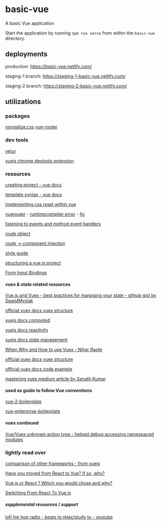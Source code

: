 # basic-vue

A basic Vue application

Start the application by running `npm run serve` from within the `basic-vue` directory.

## deployments

production: https://basic-vue.netlify.com/

staging-1 branch: https://staging-1-basic-vue.netlify.com/

staging-2 branch: https://staging-2-basic-vue.netlify.com/

## utilizations

### packages

[normalize.css](https://github.com/necolas/normalize.css)
[vue-router](https://github.com/vuejs/vue-router)

### dev tools

[vetur](https://marketplace.visualstudio.com/items?itemName=octref.vetur)

[vuejs chrome devtools extension](https://chrome.google.com/webstore/detail/vuejs-devtools/nhdogjmejiglipccpnnnanhbledajbpd/related)

### resources

[creating project - vue docs](https://cli.vuejs.org/guide/creating-a-project.html)

[template syntax - vue docs](https://vuejs.org/v2/guide/syntax.html)

[implementing css reset within vue](https://www.educative.io/courses/learn-vuejs-from-scratch/YQW33n6DD0K)

[vuerouter](https://router.vuejs.org/guide/#html) - [runtimecompiler error](https://github.com/vuejs/vue-cli/issues/2754) - [fix](https://cli.vuejs.org/config/#runtimecompiler)

[listening to events and method event handlers](https://vuejs.org/v2/guide/events.html#Method-Event-Handlers)

[route object](https://router.vuejs.org/api/#the-route-object)

[route -> component injection](https://router.vuejs.org/api/#component-injected-properties)

[style guide](https://vuejs.org/v2/style-guide/)

[structuring a vue.js project](https://itnext.io/how-to-structure-a-vue-js-project-29e4ddc1aeeb)

[Form Input Bindings](https://vuejs.org/v2/guide/forms.html#Basic-Usage)

#### vuex & state related resources

[Vue.js and Vuex - best practices for managing your state - github gist by DawidMyslak](https://gist.github.com/DawidMyslak/2b046cca5959427e8fb5c1da45ef7748)

[official vuex docs vuex structure](https://vuex.vuejs.org/guide/state.html)

[vuejs docs computed](https://vuejs.org/v2/guide/computed.html)

[vuejs docs reactivity](https://vuejs.org/v2/guide/reactivity.html)

[vuejs docs state management](https://vuejs.org/v2/guide/state-management.html)

[When Why and How to use Vuex - Nihar Raote](https://dev.to/napoleon039/when-why-and-how-to-use-vuex-9fl)

[official vuex docs vuex structure](https://vuex.vuejs.org/guide/structure.html)

[official vuex docs code example](https://github.com/vuejs/vuex/tree/dev/examples/chat)

[mastering vuex medium article by Sanath Kumar](https://medium.com/dailyjs/mastering-vuex-zero-to-hero-e0ca1f421d45)

#### used as guide to follow Vue conventions

[vue-2-boilerplate](https://github.com/petervmeijgaard/vue-2-boilerplate)

[vue-enterprise-boilerplate](https://github.com/chrisvfritz/vue-enterprise-boilerplate)

#### vuex continued

[Vue/Vuex unknown action type - helped debug accessing namespaced modules](https://stackoverflow.com/questions/53163508/vue-vuex-unknown-action-type)

### lightly read over

[comparison of other frameworks - from vuejs](https://vuejs.org/v2/guide/comparison.html)

[Have you moved from React to Vue? If so, why?](https://www.reddit.com/r/javascript/comments/5fi07s/have_you_moved_from_react_to_vue_if_so_why/)

[Vue.js or React ? Which you would chose and why?](https://www.reddit.com/r/javascript/comments/8o781t/vuejs_or_react_which_you_would_chose_and_why/)

[Switching From React To Vue.js](https://vuejsdevelopers.com/2017/05/28/switch-from-react-to-vue-js/)

##### supplemental resources / support

[lofi hip hop radio - beats to relax/study to - youtube](https://www.youtube.com/watch?v=5qap5aO4i9A)
